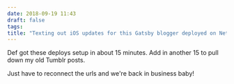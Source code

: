```yaml
---
date: 2018-09-19 11:43
draft: false
tags: 
title: "Texting out iOS updates for this Gatsby blogger deployed on Netlify or whatever"
---
```

Def got these deploys setup in about 15 minutes. Add in another 15 to pull down my old Tumblr posts.

Just have to reconnect the urls and we're back in business baby!